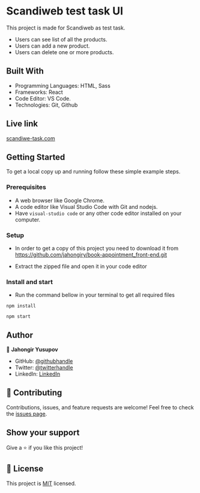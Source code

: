 # Scandiweb test task UI

This project is made for Scandiweb as test task.

- Users can see list of all the products.
- Users can add a new product.
- Users can delete one or more products.

## Built With

- Programming Languages: HTML, Sass
- Frameworks: React
- Code Editor: VS Code.
- Technologies: Git, Github

## Live link

[scandiwe-task.com](https://wondrous-manatee-8d69be.netlify.app/)

## Getting Started

To get a local copy up and running follow these simple example steps.

### Prerequisites

- A web browser like Google Chrome.
- A code editor like Visual Studio Code with Git and nodejs.
- Have `visual-studio code` or any other code editor installed on your computer.

### Setup

- In order to get a copy of this project you need to download it from https://github.com/jahongiry/book-appointment_front-end.git

- Extract the zipped file and open it in your code editor

### Install and start

- Run the command bellow in your terminal to get all required files

```
npm install
```

```
npm start
```

## Author

👤 **Jahongir Yusupov**

- GitHub: [@githubhandle](https://github.com/jahongiry)
- Twitter: [@twitterhandle](https://twitter.com/jahongir13)
- LinkedIn: [LinkedIn](https://www.linkedin.com/in/jahngir-yusupov/)

## 🤝 Contributing

Contributions, issues, and feature requests are welcome!
Feel free to check the [issues page](../../issues/).

## Show your support

Give a ⭐️ if you like this project!

## 📝 License

This project is [MIT](https://github.com/jahongiry/book-appointment_front-end/blob/Dev/LICENCE) licensed.

